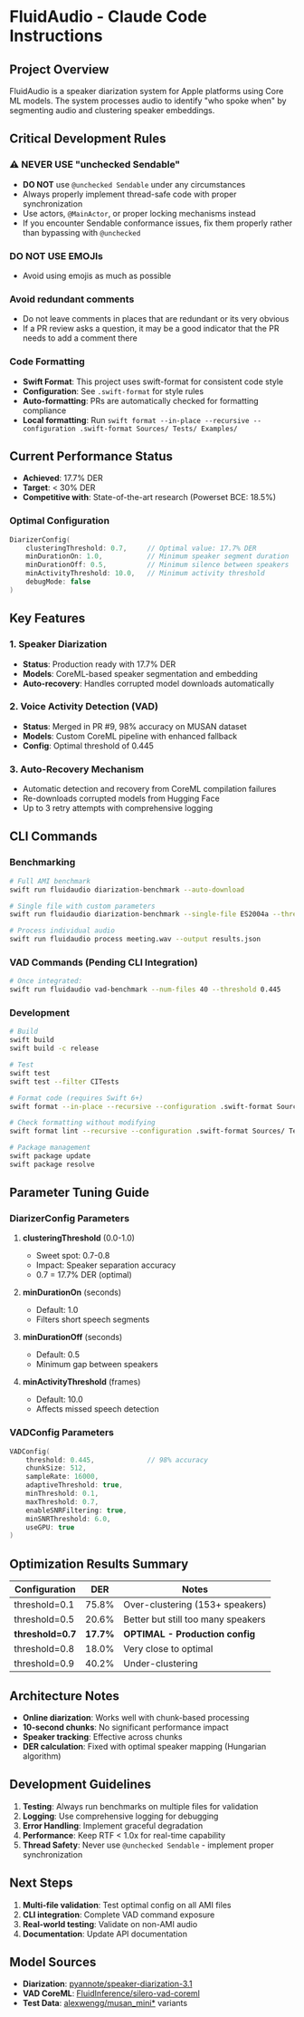# FluidAudio - Claude Code Instructions

## Project Overview

FluidAudio is a speaker diarization system for Apple platforms using Core ML models. The system processes audio to identify "who spoke when" by segmenting audio and clustering speaker embeddings.

## Critical Development Rules

### ⚠️ NEVER USE "unchecked Sendable"

- **DO NOT** use `@unchecked Sendable` under any circumstances
- Always properly implement thread-safe code with proper synchronization
- Use actors, `@MainActor`, or proper locking mechanisms instead
- If you encounter Sendable conformance issues, fix them properly rather than bypassing with `@unchecked`

### DO NOT USE EMOJIs

- Avoid using emojis as much as possible

### Avoid redundant comments

- Do not leave comments in places that are redundant or its very obvious
- If a PR review asks a question, it may be a good indicator that the PR needs to add a comment there

### Code Formatting

- **Swift Format**: This project uses swift-format for consistent code style
- **Configuration**: See `.swift-format` for style rules
- **Auto-formatting**: PRs are automatically checked for formatting compliance
- **Local formatting**: Run `swift format --in-place --recursive --configuration .swift-format Sources/ Tests/ Examples/`

## Current Performance Status

- **Achieved**: 17.7% DER
- **Target**: < 30% DER
- **Competitive with**: State-of-the-art research (Powerset BCE: 18.5%)

### Optimal Configuration

```swift
DiarizerConfig(
    clusteringThreshold: 0.7,     // Optimal value: 17.7% DER
    minDurationOn: 1.0,           // Minimum speaker segment duration
    minDurationOff: 0.5,          // Minimum silence between speakers
    minActivityThreshold: 10.0,   // Minimum activity threshold
    debugMode: false
)
```

## Key Features

### 1. Speaker Diarization
- **Status**: Production ready with 17.7% DER
- **Models**: CoreML-based speaker segmentation and embedding
- **Auto-recovery**: Handles corrupted model downloads automatically

### 2. Voice Activity Detection (VAD)
- **Status**: Merged in PR #9, 98% accuracy on MUSAN dataset
- **Models**: Custom CoreML pipeline with enhanced fallback
- **Config**: Optimal threshold of 0.445

### 3. Auto-Recovery Mechanism
- Automatic detection and recovery from CoreML compilation failures
- Re-downloads corrupted models from Hugging Face
- Up to 3 retry attempts with comprehensive logging

## CLI Commands

### Benchmarking
```bash
# Full AMI benchmark
swift run fluidaudio diarization-benchmark --auto-download

# Single file with custom parameters
swift run fluidaudio diarization-benchmark --single-file ES2004a --threshold 0.7 --output results.json

# Process individual audio
swift run fluidaudio process meeting.wav --output results.json
```

### VAD Commands (Pending CLI Integration)
```bash
# Once integrated:
swift run fluidaudio vad-benchmark --num-files 40 --threshold 0.445
```

### Development
```bash
# Build
swift build
swift build -c release

# Test
swift test
swift test --filter CITests

# Format code (requires Swift 6+)
swift format --in-place --recursive --configuration .swift-format Sources/ Tests/ Examples/

# Check formatting without modifying
swift format lint --recursive --configuration .swift-format Sources/ Tests/ Examples/

# Package management
swift package update
swift package resolve
```

## Parameter Tuning Guide

### DiarizerConfig Parameters

1. **clusteringThreshold** (0.0-1.0)
   - Sweet spot: 0.7-0.8
   - Impact: Speaker separation accuracy
   - 0.7 = 17.7% DER (optimal)

2. **minDurationOn** (seconds)
   - Default: 1.0
   - Filters short speech segments

3. **minDurationOff** (seconds)
   - Default: 0.5
   - Minimum gap between speakers

4. **minActivityThreshold** (frames)
   - Default: 10.0
   - Affects missed speech detection

### VADConfig Parameters
```swift
VADConfig(
    threshold: 0.445,             // 98% accuracy
    chunkSize: 512,
    sampleRate: 16000,
    adaptiveThreshold: true,
    minThreshold: 0.1,
    maxThreshold: 0.7,
    enableSNRFiltering: true,
    minSNRThreshold: 6.0,
    useGPU: true
)
```

## Optimization Results Summary

| Configuration | DER | Notes |
|--------------|-----|-------|
| threshold=0.1 | 75.8% | Over-clustering (153+ speakers) |
| threshold=0.5 | 20.6% | Better but still too many speakers |
| **threshold=0.7** | **17.7%** | **OPTIMAL - Production config** |
| threshold=0.8 | 18.0% | Very close to optimal |
| threshold=0.9 | 40.2% | Under-clustering |

## Architecture Notes

- **Online diarization**: Works well with chunk-based processing
- **10-second chunks**: No significant performance impact
- **Speaker tracking**: Effective across chunks
- **DER calculation**: Fixed with optimal speaker mapping (Hungarian algorithm)

## Development Guidelines

1. **Testing**: Always run benchmarks on multiple files for validation
2. **Logging**: Use comprehensive logging for debugging
3. **Error Handling**: Implement graceful degradation
4. **Performance**: Keep RTF < 1.0x for real-time capability
5. **Thread Safety**: Never use `@unchecked Sendable` - implement proper synchronization

## Next Steps

1. **Multi-file validation**: Test optimal config on all AMI files
2. **CLI integration**: Complete VAD command exposure
3. **Real-world testing**: Validate on non-AMI audio
4. **Documentation**: Update API documentation

## Model Sources

- **Diarization**: [pyannote/speaker-diarization-3.1](https://huggingface.co/pyannote/speaker-diarization-3.1)
- **VAD CoreML**: [FluidInference/silero-vad-coreml](https://huggingface.co/FluidInference/silero-vad-coreml)
- **Test Data**: [alexwengg/musan_mini*](https://huggingface.co/datasets/alexwengg) variants
